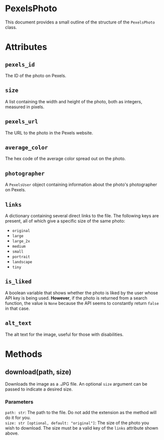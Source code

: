 # PexelsPhoto
This document provides a small outline of the structure of the `PexelsPhoto` class.

# Attributes
## `pexels_id`
The ID of the photo on Pexels.

## `size`
A list containing the width and height of the photo, both as integers, measured in pixels.

## `pexels_url`
The URL to the photo in the Pexels website.

## `average_color`
The hex code of the average color spread out on the photo.

## `photographer`
A `PexelsUser` object containing information about the photo's photographer on Pexels.

## `links`
A dictionary containing several direct links to the file. The following keys are present, all of which give a specific size of the same photo:
- `original`
- `large`
- `large_2x`
- `medium`
- `small`
- `portrait`
- `landscape`
- `tiny`

## `is_liked`
A boolean variable that shows whether the photo is liked by the user whose API key is being used. **However**, if the photo is returned from a search function, the value is `None` because the API
seems to constantly return `false` in that case.

## `alt_text`
The alt text for the image, useful for those with disabilities.

# Methods
## download(path, size)
Downloads the image as a .JPG file. An optional `size` argument can be passed to indicate a desired size.

### Parameters
`path: str`: The path to the file. Do not add the extension as the method will do it for you.<br>
`size: str [optional, default: "original"]`: The size of the photo you wish to download. The size must be a valid key of the `links` attribute shown above.
